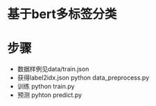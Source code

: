 # 基于bert多标签分类

# 步骤
- 数据样例见data/train.json
- 获得label2idx.json python data_preprocess.py
- 训练 python train.py
- 预测 pyhton predict.py
